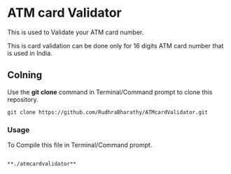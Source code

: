 # ATM card Validator

This is used to Validate your ATM card number.

This is card validation can be done only for 16 digits ATM card number that is used in India.

## Colning

Use the **git clone** command in Terminal/Command prompt to clone this repository.

```git clone https://github.com/RudhraBharathy/ATMcardValidator.git ```

### Usage

To Compile this file in Terminal/Command prompt.

```**g++ -o atmcardvalidator atmcardvalidator.cpp**

**./atmcardvalidator**
```
